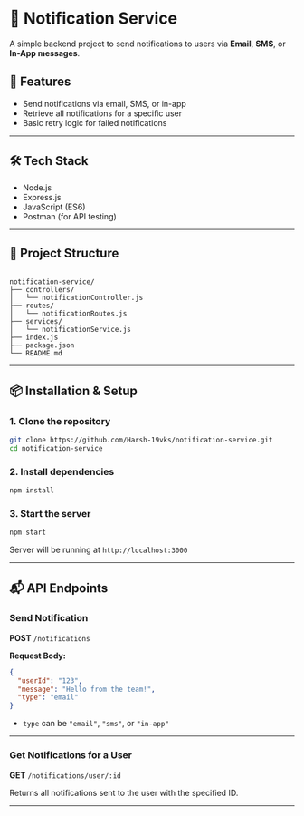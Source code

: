 # 📢 Notification Service

A simple backend project to send notifications to users via **Email**, **SMS**, or **In-App messages**.

## 🚀 Features

- Send notifications via email, SMS, or in-app
- Retrieve all notifications for a specific user
- Basic retry logic for failed notifications

---

## 🛠️ Tech Stack

- Node.js
- Express.js
- JavaScript (ES6)
- Postman (for API testing)

---

## 📁 Project Structure

```

notification-service/
├── controllers/
│   └── notificationController.js
├── routes/
│   └── notificationRoutes.js
├── services/
│   └── notificationService.js
├── index.js
├── package.json
└── README.md

````

---

## 📦 Installation & Setup

### 1. Clone the repository

```bash
git clone https://github.com/Harsh-19vks/notification-service.git
cd notification-service
````

### 2. Install dependencies

```bash
npm install
```

### 3. Start the server

```bash
npm start
```

Server will be running at `http://localhost:3000`

---

## 📬 API Endpoints

### Send Notification

**POST** `/notifications`

**Request Body:**

```json
{
  "userId": "123",
  "message": "Hello from the team!",
  "type": "email"
}
```

* `type` can be `"email"`, `"sms"`, or `"in-app"`

---

### Get Notifications for a User

**GET** `/notifications/user/:id`

Returns all notifications sent to the user with the specified ID.

---

